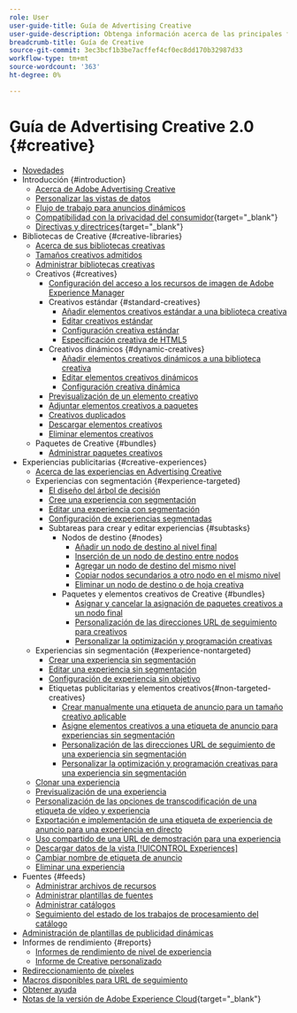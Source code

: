 ```yaml
---
role: User
user-guide-title: Guía de Advertising Creative
user-guide-description: Obtenga información acerca de las principales funciones, tareas, configuraciones y otros recursos necesarios para utilizar Advertising Creative.
breadcrumb-title: Guía de Creative
source-git-commit: 3ec3bcf1b3be7acffef4cf0ec8dd170b32987d33
workflow-type: tm+mt
source-wordcount: '363'
ht-degree: 0%

---
```



# Guía de Advertising Creative 2.0 {#creative}

+ [Novedades](/help/creative/home.md)
+ Introducción {#introduction}
   + [Acerca de Adobe Advertising Creative](/help/creative/introduction/creative-about.md)
   + [Personalizar las vistas de datos](/help/creative/introduction/customize-data-views.md)
   + [Flujo de trabajo para anuncios dinámicos](/help/creative/introduction/workflow-dynamic-ads.md)
   + [Compatibilidad con la privacidad del consumidor](https://experienceleague.adobe.com/docs/advertising/privacy/home.html){target="_blank"}<!-- This is a duplicate link to this file, so using an absolute link here instead of a relative link. Github doesn't allow duplicate links via relative links. -->
   + [Directivas y directrices](https://experienceleague.adobe.com/docs/advertising/privacy/home.html){target="_blank"}<!-- This is a duplicate link to this file, so using an absolute link here instead of a relative link. Github doesn't allow duplicate links via relative links. -->
+ Bibliotecas de Creative {#creative-libraries}
   + [Acerca de sus bibliotecas creativas](/help/creative/creative-libraries/creative-libraries-about.md)
   + [Tamaños creativos admitidos](/help/creative/creative-libraries/creative-sizes.md)
   + [Administrar bibliotecas creativas](/help/creative/creative-libraries/creative-library-manage.md)
   + Creativos {#creatives}
      + [Configuración del acceso a los recursos de imagen de Adobe Experience Manager](/help/creative/creative-libraries/aem-assets-configure.md)
      + Creativos estándar {#standard-creatives}
         + [Añadir elementos creativos estándar a una biblioteca creativa](/help/creative/creative-libraries/creative-add-standard.md)
         + [Editar creativos estándar](/help/creative/creative-libraries/creative-edit-standard.md)
         + [Configuración creativa estándar](/help/creative/creative-libraries/creative-settings-standard.md)
         + [Especificación creativa de HTML5](/help/creative/creative-libraries/html5-creative-specification.md)
      + Creativos dinámicos {#dynamic-creatives}
         + [Añadir elementos creativos dinámicos a una biblioteca creativa](/help/creative/creative-libraries/creative-add-dynamic.md)
         + [Editar elementos creativos dinámicos](/help/creative/creative-libraries/creative-edit-dynamic.md)
         + [Configuración creativa dinámica](/help/creative/creative-libraries/creative-settings-dynamic.md)
      + [Previsualización de un elemento creativo](/help/creative/creative-libraries/creative-preview.md)
      + [Adjuntar elementos creativos a paquetes](/help/creative/creative-libraries/creative-attach-detach-bundles.md)
      + [Creativos duplicados](/help/creative/creative-libraries/creative-duplicate.md)
      + [Descargar elementos creativos](/help/creative/creative-libraries/creative-download.md)
      + [Eliminar elementos creativos](/help/creative/creative-libraries/creative-delete.md)
   + Paquetes de Creative {#bundles}
      + [Administrar paquetes creativos](/help/creative/creative-libraries/bundle-manage.md)
+ Experiencias publicitarias {#creative-experiences}
   + [Acerca de las experiencias en Advertising Creative](/help/creative/experiences/experience-about.md)
   + Experiencias con segmentación {#experience-targeted}
      + [El diseño del árbol de decisión](/help/creative/experiences/experience-decision-tree.md)
      + [Cree una experiencia con segmentación](/help/creative/experiences/experience-create-targeting.md)
      + [Editar una experiencia con segmentación](/help/creative/experiences/experience-edit-targeting.md)
      + [Configuración de experiencias segmentadas](/help/creative/experiences/experience-settings-targeting.md)
      + Subtareas para crear y editar experiencias {#subtasks}
         + Nodos de destino {#nodes}
            + [Añadir un nodo de destino al nivel final](/help/creative/experiences/experience-target-node-add-final.md)
            + [Inserción de un nodo de destino entre nodos](/help/creative/experiences/experience-target-node-add-inner.md)
            + [Agregar un nodo de destino del mismo nivel](/help/creative/experiences/experience-target-node-add-sibling.md)
            + [Copiar nodos secundarios a otro nodo en el mismo nivel](/help/creative/experiences/experience-target-node-copy.md)
            + [Eliminar un nodo de destino o de hoja creativa](/help/creative/experiences/experience-target-node-delete.md)
         + Paquetes y elementos creativos de Creative {#bundles}
            + [Asignar y cancelar la asignación de paquetes creativos a un nodo final](/help/creative/experiences/experience-assign-creative-bundles.md)
            + [Personalización de las direcciones URL de seguimiento para creativos](/help/creative/experiences/experience-tracking-urls-targeting.md)
            + [Personalizar la optimización y programación creativas](/help/creative/experiences/experience-optimization-scheduling-targeting.md)
   + Experiencias sin segmentación {#experience-nontargeted}
      + [Crear una experiencia sin segmentación](/help/creative/experiences/experience-create-no-targeting.md)
      + [Editar una experiencia sin segmentación](/help/creative/experiences/experience-edit-no-targeting.md)
      + [Configuración de experiencia sin objetivo](/help/creative/experiences/experience-settings-no-targeting.md)
      + Etiquetas publicitarias y elementos creativos{#non-targeted-creatives}
         + [Crear manualmente una etiqueta de anuncio para un tamaño creativo aplicable](/help/creative/experiences/experience-tag-create-manually.md)
         + [Asigne elementos creativos a una etiqueta de anuncio para experiencias sin segmentación](/help/creative/experiences/experience-tag-assign-creatives.md)
         + [Personalización de las direcciones URL de seguimiento de una experiencia sin segmentación](/help/creative/experiences/experience-tracking-urls-no-targeting.md)
         + [Personalizar la optimización y programación creativas para una experiencia sin segmentación](/help/creative/experiences/experience-optimization-scheduling-no-targeting.md)
   + [Clonar una experiencia](/help/creative/experiences/experience-clone.md)
   + [Previsualización de una experiencia](/help/creative/experiences/experience-preview.md)
   + [Personalización de las opciones de transcodificación de una etiqueta de vídeo y experiencia](/help/creative/experiences/experience-tag-video-transcoding.md)
   + [Exportación e implementación de una etiqueta de experiencia de anuncio para una experiencia en directo](/help/creative/experiences/experience-tag-export.md)
   + [Uso compartido de una URL de demostración para una experiencia](/help/creative/experiences/experience-share-demo-url.md)
   + [Descargar datos de la vista [!UICONTROL Experiences]](/help/creative/experiences/experience-download-view.md)
   + [Cambiar nombre de etiqueta de anuncio](/help/creative/experiences/experience-tag-rename.md)
   + [Eliminar una experiencia](/help/creative/experiences/experience-delete.md)
+ Fuentes {#feeds}
   + [Administrar archivos de recursos](/help/creative/feeds/asset-manage.md)
   + [Administrar plantillas de fuentes](/help/creative/feeds/feed-template-manage.md)
   + [Administrar catálogos](/help/creative/feeds/catalog-manage.md)
   + [Seguimiento del estado de los trabajos de procesamiento del catálogo](/help/creative/feeds/job-status-track.md)
+ [Administración de plantillas de publicidad dinámicas](/help/creative/ad-templates/ad-template-manage.md)
+ Informes de rendimiento {#reports}
   + [Informes de rendimiento de nivel de experiencia](/help/creative/experiences/experience-performance-details.md)
   + [Informe de Creative personalizado](/help/creative/report-custom-creative.md)
+ [Redireccionamiento de píxeles](/help/creative/pixels/retargeting-pixel-manage.md)
+ [Macros disponibles para URL de seguimiento](/help/creative/creative-macros.md)
+ [Obtener ayuda](/help/creative/get-help.md)
+ [Notas de la versión de Adobe Experience Cloud](https://experienceleague.adobe.com/docs/release-notes/experience-cloud/current.html){target="_blank"}
